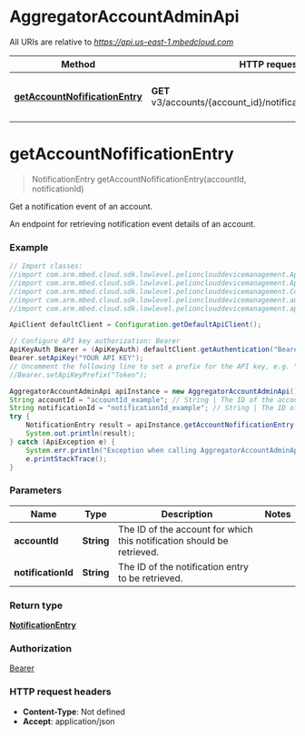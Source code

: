 # AggregatorAccountAdminApi

All URIs are relative to *https://api.us-east-1.mbedcloud.com*

Method | HTTP request | Description
------------- | ------------- | -------------
[**getAccountNofificationEntry**](AggregatorAccountAdminApi.md#getAccountNofificationEntry) | **GET** v3/accounts/{account_id}/notifications/{notification_id} | Get a notification event of an account.


<a name="getAccountNofificationEntry"></a>
# **getAccountNofificationEntry**
> NotificationEntry getAccountNofificationEntry(accountId, notificationId)

Get a notification event of an account.

An endpoint for retrieving notification event details of an account.

### Example
```java
// Import classes:
//import com.arm.mbed.cloud.sdk.lowlevel.pelionclouddevicemanagement.ApiClient;
//import com.arm.mbed.cloud.sdk.lowlevel.pelionclouddevicemanagement.ApiException;
//import com.arm.mbed.cloud.sdk.lowlevel.pelionclouddevicemanagement.Configuration;
//import com.arm.mbed.cloud.sdk.lowlevel.pelionclouddevicemanagement.auth.*;
//import com.arm.mbed.cloud.sdk.lowlevel.pelionclouddevicemanagement.api.AggregatorAccountAdminApi;

ApiClient defaultClient = Configuration.getDefaultApiClient();

// Configure API key authorization: Bearer
ApiKeyAuth Bearer = (ApiKeyAuth) defaultClient.getAuthentication("Bearer");
Bearer.setApiKey("YOUR API KEY");
// Uncomment the following line to set a prefix for the API key, e.g. "Token" (defaults to null)
//Bearer.setApiKeyPrefix("Token");

AggregatorAccountAdminApi apiInstance = new AggregatorAccountAdminApi();
String accountId = "accountId_example"; // String | The ID of the account for which this notification should be retrieved.
String notificationId = "notificationId_example"; // String | The ID of the notification entry to be retrieved.
try {
    NotificationEntry result = apiInstance.getAccountNofificationEntry(accountId, notificationId);
    System.out.println(result);
} catch (ApiException e) {
    System.err.println("Exception when calling AggregatorAccountAdminApi#getAccountNofificationEntry");
    e.printStackTrace();
}
```

### Parameters

Name | Type | Description  | Notes
------------- | ------------- | ------------- | -------------
 **accountId** | **String**| The ID of the account for which this notification should be retrieved. |
 **notificationId** | **String**| The ID of the notification entry to be retrieved. |

### Return type

[**NotificationEntry**](NotificationEntry.md)

### Authorization

[Bearer](../README.md#Bearer)

### HTTP request headers

 - **Content-Type**: Not defined
 - **Accept**: application/json

